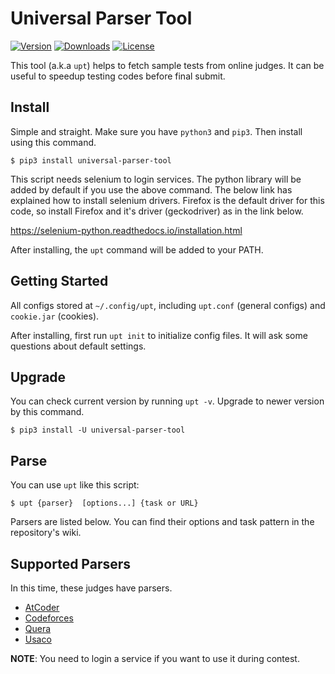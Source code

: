 # Universal Parser Tool
[![Version](https://img.shields.io/pypi/v/universal-parser-tool?color=green)](https://pypi.org/project/universal-parser-tool/)
[![Downloads](https://pepy.tech/badge/universal-parser-tool)](https://pepy.tech/project/universal-parser-tool)
[![License](https://img.shields.io/pypi/l/universal-parser-tool)](https://github.com/ParsaAlizadeh/universal-parser-tool/blob/main/LICENSE)

This tool (a.k.a `upt`) helps to fetch sample tests from online judges.
It can be useful to speedup testing codes before final submit.

## Install

Simple and straight. Make sure you have `python3` and `pip3`. Then install using this command.

```
$ pip3 install universal-parser-tool
```

This script needs selenium to login services. The python library will be added by default if you use the above command. 
The below link has explained how to install selenium drivers.
Firefox is the default driver for this code, so install Firefox and it's driver (geckodriver) as in the link below.

https://selenium-python.readthedocs.io/installation.html

After installing, the `upt` command will be added to your PATH.

## Getting Started

All configs stored at `~/.config/upt`, including `upt.conf` (general configs) and `cookie.jar` (cookies).

After installing, first run `upt init` to initialize config files.
It will ask some questions about default settings. 

## Upgrade
You can check current version by running `upt -v`. Upgrade to newer version by this command.

```
$ pip3 install -U universal-parser-tool
```

## Parse

You can use `upt` like this script:

```
$ upt {parser}  [options...] {task or URL}
```

Parsers are listed below. You can find their options and task pattern in the repository's wiki.

## Supported Parsers

In this time, these judges have parsers.

- [AtCoder](https://github.com/ParsaAlizadeh/universal-parser-tool/wiki/AtCoder)
- [Codeforces](https://github.com/ParsaAlizadeh/universal-parser-tool/wiki/Codeforces)
- [Quera](https://github.com/ParsaAlizadeh/universal-parser-tool/wiki/Quera)
- [Usaco](https://github.com/ParsaAlizadeh/universal-parser-tool/wiki/Usaco)

**NOTE**: You need to login a service if you want to use it during contest.
